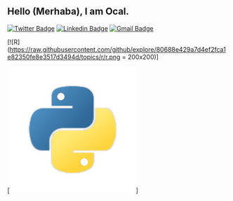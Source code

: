 ## Hello (Merhaba), I am Ocal.

[![Twitter Badge](https://img.shields.io/badge/-@ocalak-1ca0f1?style=flat-square&labelColor=1ca0f1&logo=twitter&logoColor=white&link=https://twitter.com/Ocalak_dev)](https://twitter.com/Ocalak_dev)  [![Linkedin Badge](https://img.shields.io/badge/-ocalkaptan123-blue?style=flat-square&logo=Linkedin&logoColor=white&link=https://www.linkedin.com/in/ocalkaptan123/)](https://www.linkedin.com/in/ocalkaptan123/)
[![Gmail Badge](https://img.shields.io/badge/-email@ocalkaptan.de-c14438?style=flat-square&logo=Gmail&logoColor=white&link=mailto:email@ocalkaptan.de)](mailto:email@ocalkaptan.de)



[![R](https://raw.githubusercontent.com/github/explore/80688e429a7d4ef2fca1e82350fe8e3517d3494d/topics/r/r.png = 200x200)]

[![Python](https://raw.githubusercontent.com/github/explore/80688e429a7d4ef2fca1e82350fe8e3517d3494d/topics/python/python.png)]
